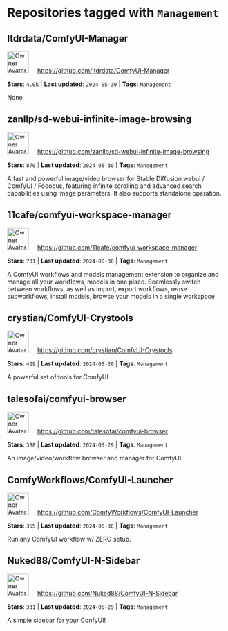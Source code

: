 # Repositories tagged with `Management`

## ltdrdata/ComfyUI-Manager

<a href='https://github.com/ltdrdata/ComfyUI-Manager'><img src="https://avatars.githubusercontent.com/u/128333288?v=4" alt="Owner Avatar" width="50" height="50"></a> &nbsp; &nbsp; https://github.com/ltdrdata/ComfyUI-Manager

**Stars**: `4.0k` | **Last updated**: `2024-05-30` | **Tags**: `Management`

None

## zanllp/sd-webui-infinite-image-browsing

<a href='https://github.com/zanllp/sd-webui-infinite-image-browsing'><img src="https://avatars.githubusercontent.com/u/25872019?v=4" alt="Owner Avatar" width="50" height="50"></a> &nbsp; &nbsp; https://github.com/zanllp/sd-webui-infinite-image-browsing

**Stars**: `870` | **Last updated**: `2024-05-30` | **Tags**: `Management`

A fast and powerful image/video browser for Stable Diffusion webui / ComfyUI / Fooocus, featuring infinite scrolling and advanced search capabilities using image parameters. It also supports standalone operation.

## 11cafe/comfyui-workspace-manager

<a href='https://github.com/11cafe/comfyui-workspace-manager'><img src="https://avatars.githubusercontent.com/u/152708197?v=4" alt="Owner Avatar" width="50" height="50"></a> &nbsp; &nbsp; https://github.com/11cafe/comfyui-workspace-manager

**Stars**: `731` | **Last updated**: `2024-05-30` | **Tags**: `Management`

A ComfyUI workflows and models management extension to organize and manage all your workflows, models in one place. Seamlessly switch between workflows, as well as import, export workflows, reuse subworkflows, install models, browse your models in a single workspace

## crystian/ComfyUI-Crystools

<a href='https://github.com/crystian/ComfyUI-Crystools'><img src="https://avatars.githubusercontent.com/u/3886806?v=4" alt="Owner Avatar" width="50" height="50"></a> &nbsp; &nbsp; https://github.com/crystian/ComfyUI-Crystools

**Stars**: `429` | **Last updated**: `2024-05-30` | **Tags**: `Management`

A powerful set of tools for ComfyUI

## talesofai/comfyui-browser

<a href='https://github.com/talesofai/comfyui-browser'><img src="https://avatars.githubusercontent.com/u/120728204?v=4" alt="Owner Avatar" width="50" height="50"></a> &nbsp; &nbsp; https://github.com/talesofai/comfyui-browser

**Stars**: `388` | **Last updated**: `2024-05-29` | **Tags**: `Management`

An image/video/workflow browser and manager for ComfyUI.

## ComfyWorkflows/ComfyUI-Launcher

<a href='https://github.com/ComfyWorkflows/ComfyUI-Launcher'><img src="https://avatars.githubusercontent.com/u/159965932?v=4" alt="Owner Avatar" width="50" height="50"></a> &nbsp; &nbsp; https://github.com/ComfyWorkflows/ComfyUI-Launcher

**Stars**: `355` | **Last updated**: `2024-05-30` | **Tags**: `Management`

Run any ComfyUI workflow w/ ZERO setup.

## Nuked88/ComfyUI-N-Sidebar

<a href='https://github.com/Nuked88/ComfyUI-N-Sidebar'><img src="https://avatars.githubusercontent.com/u/1554140?v=4" alt="Owner Avatar" width="50" height="50"></a> &nbsp; &nbsp; https://github.com/Nuked88/ComfyUI-N-Sidebar

**Stars**: `331` | **Last updated**: `2024-05-29` | **Tags**: `Management`

A simple sidebar for your ConfyUI!

